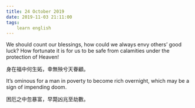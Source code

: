 ```yaml
---
title: 24 October 2019
date: 2019-11-03 21:11:00
tags:
    learn english
---
```

We should count our blessings, how could we
always envy others’ good luck? How fortunate it is for us to be safe from calamities under
the protection of Heaven!

身在福中何生妬，幸無殃兮天眷顧。

It’s ominous for a man in poverty to become
rich overnight, which may be a sign of impending doom.

困厄之中忽暴富，早斃凶兆至劫數。

